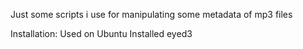 Just some scripts i use for manipulating some metadata of mp3 files

Installation:
Used on Ubuntu
Installed eyed3
